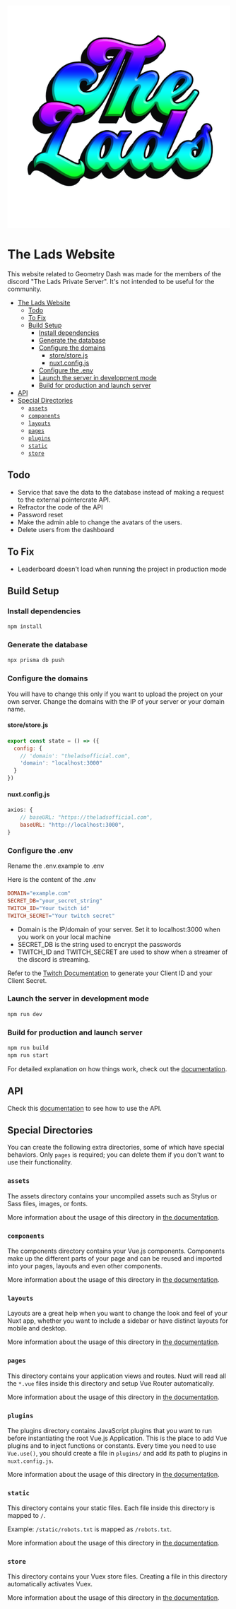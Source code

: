 ![img.png](static/logo.png)

# The Lads Website

This website related to Geometry Dash was made for the members of the discord  "The Lads Private Server". 
It's not intended to be useful for the community.

- [The Lads Website](#the-lads-website)
    * [Todo](#todo)
    * [To Fix](#to-fix)
    * [Build Setup](#build-setup)
        + [Install dependencies](#install-dependencies)
        + [Generate the database](#generate-the-database)
        + [Configure the domains](#configure-the-domains)
            - [store/store.js](#store-storejs)
            - [nuxt.config.js](#nuxtconfigjs)
        + [Configure the .env](#configure-the-env)
        + [Launch the server in development mode](#launch-the-server-in-development-mode)
        + [Build for production and launch server](#build-for-production-and-launch-server)
- [API](#api)
- [Special Directories](#special-directories)
  + [`assets`](#-assets-)
  + [`components`](#-components-)
  + [`layouts`](#-layouts-)
  + [`pages`](#-pages-)
  + [`plugins`](#-plugins-)
  + [`static`](#-static-)
  + [`store`](#-store-)

## Todo

- Service that save the data to the database instead of making a request to the external pointercrate API.
- Refractor the code of the API
- Password reset
- Make the admin able to change the avatars of the users.
- Delete users from the dashboard

## To Fix

- Leaderboard doesn't load when running the project in production mode

## Build Setup

### Install dependencies
```bash
npm install
```

### Generate the database
```bash
npx prisma db push
```


### Configure the domains
You will have to change this only if you want to upload the 
project on your own server. Change the domains with the IP of 
your server or your domain name.

#### store/store.js
```js
export const state = () => ({
  config: {
    // 'domain': "theladsofficial.com",
    'domain': "localhost:3000"
  }
})
```

#### nuxt.config.js
```js
axios: {
    // baseURL: "https://theladsofficial.com",
    baseURL: "http://localhost:3000",
}
```

### Configure the .env

Rename the .env.example to .env

Here is the content of the .env

```mk
DOMAIN="example.com"
SECRET_DB="your_secret_string"
TWITCH_ID="Your twitch id"
TWITCH_SECRET="Your twitch secret"
```

- Domain is the IP/domain of your server. Set it to localhost:3000 when you work on your local machine
- SECRET_DB is the string used to encrypt the passwords
- TWITCH_ID and TWITCH_SECRET are used to show when a streamer of the discord is streaming.

Refer to the [Twitch Documentation](https://dev.twitch.tv/docs/authentication/register-app) to generate your Client ID and your Client Secret.

### Launch the server in development mode
```bash
npm run dev
```

### Build for production and launch server
```bash
npm run build
npm run start
```


For detailed explanation on how things work, check out the [documentation](https://nuxtjs.org).

## API

Check this [documentation](https://documenter.getpostman.com/view/13748740/Uz5AtKgG) to see how to use the API.

## Special Directories

You can create the following extra directories, some of which have special behaviors. Only `pages` is required; you can delete them if you don't want to use their functionality.

### `assets`

The assets directory contains your uncompiled assets such as Stylus or Sass files, images, or fonts.

More information about the usage of this directory in [the documentation](https://nuxtjs.org/docs/2.x/directory-structure/assets).

### `components`

The components directory contains your Vue.js components. Components make up the different parts of your page and can be reused and imported into your pages, layouts and even other components.

More information about the usage of this directory in [the documentation](https://nuxtjs.org/docs/2.x/directory-structure/components).

### `layouts`

Layouts are a great help when you want to change the look and feel of your Nuxt app, whether you want to include a sidebar or have distinct layouts for mobile and desktop.

More information about the usage of this directory in [the documentation](https://nuxtjs.org/docs/2.x/directory-structure/layouts).


### `pages`

This directory contains your application views and routes. Nuxt will read all the `*.vue` files inside this directory and setup Vue Router automatically.

More information about the usage of this directory in [the documentation](https://nuxtjs.org/docs/2.x/get-started/routing).

### `plugins`

The plugins directory contains JavaScript plugins that you want to run before instantiating the root Vue.js Application. This is the place to add Vue plugins and to inject functions or constants. Every time you need to use `Vue.use()`, you should create a file in `plugins/` and add its path to plugins in `nuxt.config.js`.

More information about the usage of this directory in [the documentation](https://nuxtjs.org/docs/2.x/directory-structure/plugins).

### `static`

This directory contains your static files. Each file inside this directory is mapped to `/`.

Example: `/static/robots.txt` is mapped as `/robots.txt`.

More information about the usage of this directory in [the documentation](https://nuxtjs.org/docs/2.x/directory-structure/static).

### `store`

This directory contains your Vuex store files. Creating a file in this directory automatically activates Vuex.

More information about the usage of this directory in [the documentation](https://nuxtjs.org/docs/2.x/directory-structure/store).
